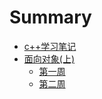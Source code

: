 # Summary

* [c++学习笔记](README.md)
* [面向对象(上)](面向对象1/面向对象上.md)
    * [第一周](面向对象1/第一周.md)
    * [第二周](面向对象1/第二周.md)

